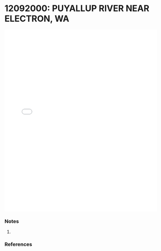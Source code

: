 # 12092000: PUYALLUP RIVER NEAR ELECTRON, WA

<iframe src="/_static/stations/12092000_fdc.html" width="100%" height="600" frameborder="0"></iframe>

### Notes
1. 

### References

